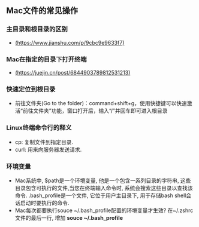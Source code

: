 ## Mac文件的常见操作

### 主目录和根目录的区别
 - [(https://www.jianshu.com/p/9cbc9e9633f7)](https://www.jianshu.com/p/9cbc9e9633f7)


### Mac在指定的目录下打开终端
 - [(https://juejin.cn/post/6844903789812531213)](https://juejin.cn/post/6844903789812531213)

### 快速定位到根目录
 - 前往文件夹(Go to the folder)：command+shift+g，使用快捷键可以快速激活“前往文件夹”功能，窗口打开后，输入“/”并回车即可进入根目录

### Linux终端命令行的释义
  - cp: 复制文件到指定目录.
  - curl: 用来向服务器发送请求.

### 环境变量
  - Mac系统中, $path是一个环境变量, 他是一个包含一系列目录的字符串, 这些目录包含可执行的文件,当您在终端输入命令时, 系统会搜索这些目录以查找该命令. .bash_profile是一个文件, 它位于用户主目录下, 用于存储bash shell会话启动时要执行的命令.
  - Mac每次都要执行souce ~/.bash_profile配置的环境变量才生效? 在~/.zshrc文件的最后一行, 增加 **souce ~/.bash_profile**
